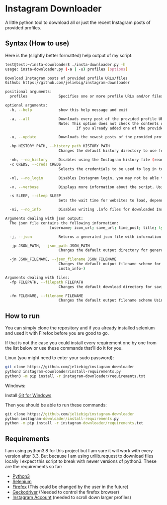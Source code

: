 # Instagram Downloader
A little python tool to download all or just the recent Instagram posts of provided profiles.

## Syntax (How to use)
Here is the (slightly better formatted) help output of my script:
```bash
test@test:~/insta-downloader$ ./insta-downloader.py -h
usage: insta-downloader.py (-a | -u) profiles [options]

Download Instagram posts of provided profile URLs/files
Github: https://github.com/jeliebig/instagram-downloader

positional arguments:
  profiles              Specifies one or more profile URLs and/or files to download

optional arguments:
  -h, --help            show this help message and exit

  -a, --all             Downloads every post of the provided profile URLs/files
                        Note: This option does not check the contents of the history file!
                                If you already added one of the provided profiles the history will be overwritten. (default: False)

  -u, --update          Downloads the newest posts of the provided profile URLs/files (default: False)

  -hp HISTORY_PATH, --history_path HISTORY_PATH
                        Changes the default history directory to use for downloaded Instagram posts (default: config)

  -nh, --no_history     Disables using the Instagram history file (reading and writing) (default: False)
  -c CREDS, --creds CREDS
                        Selects the credentials to be used to log in to Instagram from the json config (default: default)

  -nl, --no_login       Disables Instagram login, you may not be able to download all posts from a profile Note: Use this option when using -u to speed up the process (default: False)

  -v, --verbose         Displays more information about the script. Using it twice displays even more information.Using it three times makes the browser visible (default: None)

  -s SLEEP, --sleep SLEEP
                        Sets the wait time for websites to load, depends on your computer and internet speed (default: 2)

  -ni, --no_info        Disables writing .info files for downloaded Instagram posts (default: False)

Arguments dealing with json output:
  The json file contains the following information: 
                    [username; icon_url; save_url; time_post; title; type; (stored_path)]

  -j, --json            Returns a generated json file with information about the provided profile URLs/files (default: False)

  -jp JSON_PATH, --json_path JSON_PATH
                        Changes the default output directory for generated json information (default: /home/test/instagram-downloader)

  -jn JSON_FILENAME, --json_filename JSON_FILENAME
                        Changes the default output filename scheme for generated json information If an empty string is provided, the output will be redirected to the console (default:
                        insta_info-)

Arguments dealing with files:
  -fp FILEPATH, --filepath FILEPATH
                        Changes the default download directory for saving Instagram posts (default: data/%profile%/%upload_date%)

  -fn FILENAME, --filename FILENAME
                        Changes the default output filename scheme Using %title% allows you to use the title of a post in the filename (default: instagram-%upload_date%-)
```


## How to run

You can simply clone the repository and if you already installed selenium and used it with Firefox before you are good to go.

If that is not the case you could install every requirement one by one from the list below or use these commands that'll do it for you.

Linux (you might need to enter your sudo password):
```bash
git clone https://github.com/jeliebig/instagram-downloader
python3 instagram-downloader/install-requirements.py
python3 -m pip install -r instagram-downloader/requirements.txt
```

Windows:

Install [Git for Windows](https://gitforwindows.org/)

Then you should be able to run these commands:
```cmd
git clone https://github.com/jeliebig/instagram-downloader
python instagram-downloader/install-requirements.py
python -m pip install -r instagram-downloader/requirements.txt
```

## Requirements

I am using python3.8 for this project but I am sure it will work with every version after 3.3.
But because I am using urllib.request to download files locally I expect this script to break with newer versions of python3.
These are the requirements so far:
- [Python3](https://www.python.org/)
- [Selenium](https://selenium-python.readthedocs.io/installation.html)
- [Firefox](https://www.mozilla.org/en-US/firefox/) (This could be changed by the user in the future)
- [Geckodriver](https://github.com/mozilla/geckodriver/releases) (Needed to control the firefox browser)
- [Instagram Account](https://www.instagram.com/accounts/emailsignup/) (needed to scroll down larger profiles)
